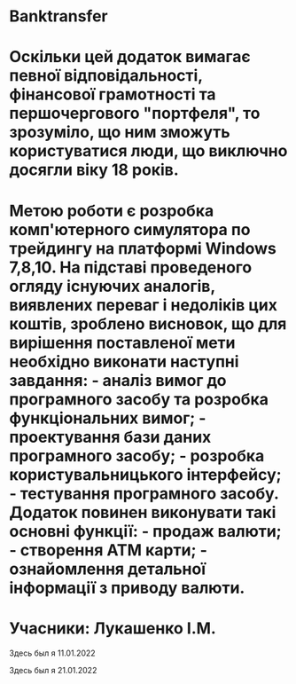 # Banktransfer
# Оскільки цей додаток вимагає певної відповідальності, фінансової грамотності та першочергового "портфеля", то зрозуміло, що ним зможуть користуватися люди, що виключно досягли віку 18 років.
# Метою роботи є розробка комп'ютерного симулятора по трейдингу на платформі Windows 7,8,10. На підставі проведеного огляду існуючих аналогів, виявлених переваг і недоліків цих коштів, зроблено висновок, що для вирішення поставленої мети необхідно виконати наступні завдання: - аналіз вимог до програмного засобу та розробка функціональних вимог; - проектування бази даних програмного засобу; - розробка користувальницького інтерфейсу; - тестування програмного засобу. Додаток повинен виконувати такі основні функції: - продаж валюти; - створення ATM карти; - ознайомлення детальної інформації з приводу валюти.
# Учасники: Лукашенко І.М.

Здесь был я 11.01.2022

Здесь был я 21.01.2022